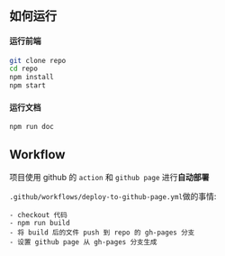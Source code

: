 ## 如何运行

#### 运行前端
```bash
git clone repo
cd repo
npm install
npm start
```

#### 运行文档
```
npm run doc
```

## Workflow
项目使用 github 的 `action` 和 `github page` 进行**自动部署**

`.github/workflows/deploy-to-github-page.yml`做的事情: 

```
- checkout 代码
- npm run build
- 将 build 后的文件 push 到 repo 的 gh-pages 分支
- 设置 github page 从 gh-pages 分支生成
```




